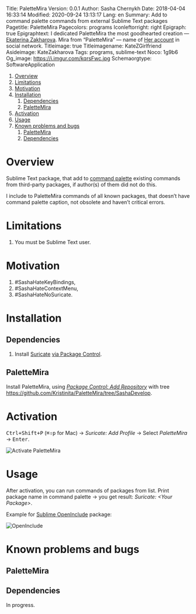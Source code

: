 Title: PaletteMira
Version: 0.0.1
Author: Sasha Chernykh
Date: 2018-04-04 16:33:14
Modified: 2020-09-24 13:13:17
Lang: en
Summary: Add to command palette commands from external Sublime Text packages
Pagetitle: PaletteMira
Pagecolors: programs
Iconleftorright: right
Epigraph: true
Epigraphtext: I dedicated PaletteMira the most goodhearted creation — [Ekaterina Zakharova](https://vk.com/id193658076).
	Mira from “PaletteMira” — name of [Her account](https://vk.com/id388308587) in social network.
Titleimage: true
Titleimagename: KateZGirlfriend
Asideimage: KateZakharova
Tags: programs, sublime-text
Noco: 1g9b6
Og_image: https://i.imgur.com/kqrsFwc.jpg
Schemaorgtype: SoftwareApplication

<!-- MarkdownTOC -->

1. [Overview](#Overview)
1. [Limitations](#Limitations)
1. [Motivation](#Motivation)
1. [Installation](#Installation)
	1. [Dependencies](#Dependencies)
	1. [PaletteMira](#PaletteMira)
1. [Activation](#Activation)
1. [Usage](#Usage)
1. [Known problems and bugs](#Known-problems-and-bugs)
	1. [PaletteMira](#PaletteMira-1)
	1. [Dependencies](#Dependencies-1)

<!-- /MarkdownTOC -->

<a id="Overview"></a>
# Overview

Sublime Text package, that add to [command palette](https://sublime-text-unofficial-documentation.readthedocs.io/en/latest/reference/command_palette.html) existing commands from third-party packages, if author(s) of them did not do this.

I include to PaletteMira commands of all known packages, that doesn’t have command palette caption, not obsolete and haven’t critical errors.

<a id="Limitations"></a>
# Limitations

1. You must be Sublime Text user.

<a id="Motivation"></a>
# Motivation

1. \#SashaHateKeyBindings,
1. \#SashaHateContextMenu,
1. \#SashaHateNoSuricate.

<a id="Installation"></a>
# Installation

<a id="Dependencies"></a>
## Dependencies

1. Install [Suricate](https://packagecontrol.io/packages/Suricate) [via Package Control](https://packagecontrol.io/docs/usage).

<a id="PaletteMira"></a>
## PaletteMira

Install PaletteMira, using [*Package Control: Add Repository*](https://stackoverflow.com/a/44441455/5951529) with tree <https://github.com/Kristinita/PaletteMira/tree/SashaDevelop>.

<a id="Activation"></a>
# Activation

<kbd>Ctrl+Shift+P</kbd> (<kbd>⌘⇧p</kbd> for Mac) → *Suricate: Add Profile* → Select *PaletteMira* → <kbd>Enter</kbd>.

![Activate PaletteMira](https://i.imgur.com/LAS3eTl.png)

<a id="Usage"></a>
# Usage

After activation, you can run commands of packages from list. Print package name in command palette → you get result: *Suricate: &#60;Your Package&#62;*.

Example for [Sublime OpenInclude](https://github.com/titoBouzout/Open-Include) package:

![OpenInclude](https://i.imgur.com/EQNWf9y.png)

<a id="Known-problems-and-bugs"></a>
# Known problems and bugs

<a id="PaletteMira-1"></a>
## PaletteMira

<a id="Dependencies-1"></a>
## Dependencies

In progress.
